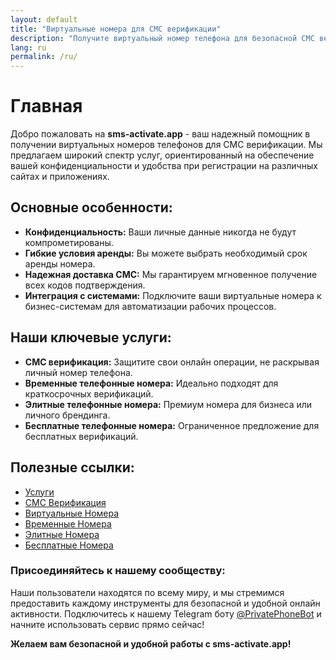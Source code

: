 ```yaml
---
layout: default
title: "Виртуальные номера для СМС верификации"
description: "Получите виртуальный номер телефона для безопасной СМС верификации на различных платформах."
lang: ru
permalink: /ru/
---
```


# Главная

Добро пожаловать на **sms-activate.app** - ваш надежный помощник в получении виртуальных номеров телефонов для СМС верификации. Мы предлагаем широкий спектр услуг, ориентированный на обеспечение вашей конфиденциальности и удобства при регистрации на различных сайтах и приложениях.

## Основные особенности:
- **Конфиденциальность:** Ваши личные данные никогда не будут компрометированы.
- **Гибкие условия аренды:** Вы можете выбрать необходимый срок аренды номера.
- **Надежная доставка СМС:** Мы гарантируем мгновенное получение всех кодов подтверждения.
- **Интеграция с системами:** Подключите ваши виртуальные номера к бизнес-системам для автоматизации рабочих процессов.

## Наши ключевые услуги:
- **СМС верификация:** Защитите свои онлайн операции, не раскрывая личный номер телефона.
- **Временные телефонные номера:** Идеально подходят для краткосрочных верификаций.
- **Элитные телефонные номера:** Премиум номера для бизнеса или личного брендинга.
- **Бесплатные телефонные номера:** Ограниченное предложение для бесплатных верификаций.

## Полезные ссылки:
- [Услуги](/ru/services)
- [СМС Верификация](/ru/sms-verification)
- [Виртуальные Номера](/ru/virtual-phone-numbers)
- [Временные Номера](/ru/temporary-phone-numbers)
- [Элитные Номера](/ru/elite-phone-numbers)
- [Бесплатные Номера](/ru/free-phone-numbers)

### Присоединяйтесь к нашему сообществу:
Наши пользователи находятся по всему миру, и мы стремимся предоставить каждому инструменты для безопасной и удобной онлайн активности. Подключитесь к нашему Telegram боту [@PrivatePhoneBot](https://t.me/PrivatePhoneBot) и начните использовать сервис прямо сейчас!

**Желаем вам безопасной и удобной работы с sms-activate.app!**